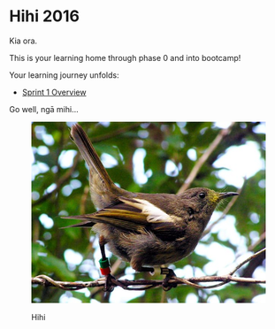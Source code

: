 # Hihi 2016

Kia ora.

This is your learning home through phase 0 and into bootcamp!

Your learning journey unfolds:

- [Sprint 1 Overview](/1-overview)

Go well, ngā mihi...

<figure>
  <img src="/images/Hihi.jpg" alt="Hihi: The little NZ bird of sun and fire"><br>
  <figcaption>
    <p>Hihi</p>
  </figcaption>
</figure>
